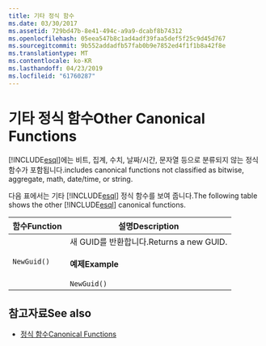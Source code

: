 ```yaml
---
title: 기타 정식 함수
ms.date: 03/30/2017
ms.assetid: 729bd47b-8e41-494c-a9a9-dcabf8b74312
ms.openlocfilehash: 05eea547b8c1ad4adf39faa5def5f25c9d45d767
ms.sourcegitcommit: 9b552addadfb57fab0b9e7852ed4f1f1b8a42f8e
ms.translationtype: MT
ms.contentlocale: ko-KR
ms.lasthandoff: 04/23/2019
ms.locfileid: "61760287"
---
```

# <a name="other-canonical-functions"></a><span data-ttu-id="580ee-102">기타 정식 함수</span><span class="sxs-lookup"><span data-stu-id="580ee-102">Other Canonical Functions</span></span>
[!INCLUDE[esql](../../../../../../includes/esql-md.md)]<span data-ttu-id="580ee-103">에는 비트, 집계, 수치, 날짜/시간, 문자열 등으로 분류되지 않는 정식 함수가 포함됩니다.</span><span class="sxs-lookup"><span data-stu-id="580ee-103">includes canonical functions not classified as bitwise, aggregate, math, date/time, or string.</span></span>  
  
 <span data-ttu-id="580ee-104">다음 표에서는 기타 [!INCLUDE[esql](../../../../../../includes/esql-md.md)] 정식 함수를 보여 줍니다.</span><span class="sxs-lookup"><span data-stu-id="580ee-104">The following table shows the other [!INCLUDE[esql](../../../../../../includes/esql-md.md)] canonical functions.</span></span>  
  
|<span data-ttu-id="580ee-105">함수</span><span class="sxs-lookup"><span data-stu-id="580ee-105">Function</span></span>|<span data-ttu-id="580ee-106">설명</span><span class="sxs-lookup"><span data-stu-id="580ee-106">Description</span></span>|  
|--------------|-----------------|  
|`NewGuid()`|<span data-ttu-id="580ee-107">새 GUID를 반환합니다.</span><span class="sxs-lookup"><span data-stu-id="580ee-107">Returns a new GUID.</span></span><br /><br /> <span data-ttu-id="580ee-108">**예제**</span><span class="sxs-lookup"><span data-stu-id="580ee-108">**Example**</span></span><br /><br /> `NewGuid()`|  
  
## <a name="see-also"></a><span data-ttu-id="580ee-109">참고자료</span><span class="sxs-lookup"><span data-stu-id="580ee-109">See also</span></span>

- [<span data-ttu-id="580ee-110">정식 함수</span><span class="sxs-lookup"><span data-stu-id="580ee-110">Canonical Functions</span></span>](../../../../../../docs/framework/data/adonet/ef/language-reference/canonical-functions.md)
